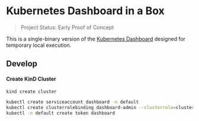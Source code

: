 # Kubernetes Dashboard in a Box

> Project Status: Early Proof of Concept

This is a single-binary version of the [Kubernetes Dashboard](https://github.com/kubernetes/dashboard/) designed for temporary local execution.

## Develop

#### Create KinD Cluster

```bash
kind create cluster

kubectl create serviceaccount dashboard -n default
kubectl create clusterrolebinding dashboard-admin --clusterrole=cluster-admin --serviceaccount=default:dashboard
kubectl -n default create token dashboard
```
